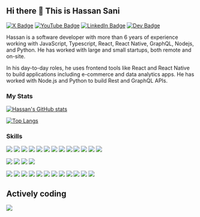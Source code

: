 ## Hi there 👋 This is Hassan Sani
[![X Badge](https://img.shields.io/badge/Twitter-Profile-informational?style=flat&logo=x&logoColor=white&color=1CA2F1)](https://x.com/inidaname)
[![YouTube Badge](https://img.shields.io/badge/YouTube-Channel-informational?style=flat&logo=youtube&logoColor=white&color=FF0000)](https://www.youtube.com/channel/UC_xVWhxey-BRUf0CZ8CYagg)
[![LinkedIn Badge](https://img.shields.io/badge/LinkedIn-Profile-informational?style=flat&logo=linkedin&logoColor=white&color=0D76A8)](https://www.linkedin.com/in/inidaname/)
[![Dev Badge](https://img.shields.io/badge/Dev.to-Profile-informational?style=flat&logo=dev.to&logoColor=white&color=black)](https://dev.to/inidaname) 



Hassan is a software developer with more than 6 years of experience working with JavaScript, Typescript, React, React Native, GraphQL, Nodejs, and Python. He has worked with large and small startups, both remote and on-site.

In his day-to-day roles, he uses frontend tools like React and React Native to build applications including e-commerce and data analytics apps. He has worked with Node.js and Python to build Rest and GraphQL APIs.

### My Stats

<!-- ### Latest Videos -->

[![Hassan's GitHub stats](https://github-readme-stats.vercel.app/api?username=inidaname&show_icons=true)](https://github.com/inidaname)

[![Top Langs](https://github-readme-stats.vercel.app/api/top-langs/?username=inidaname&exclude_repo=asp_nnl)](https://github.com/inidaname)


### Skills

![](https://img.shields.io/badge/Code-JavaScript-informational?style=flat&logo=javascript&color=4AB197)
![](https://img.shields.io/badge/Code-Typescript-informational?style=flat&logo=typescript&color=4AB197)
![](https://img.shields.io/badge/Code-React-informational?style=flat&logo=react&color=4AB197)
![](https://img.shields.io/badge/Code-Redux-informational?style=flat&logo=redux&color=4AB197)
![](https://img.shields.io/badge/Code-Next.js-informational?style=flat&logo=next.js&color=4AB197)
![](https://img.shields.io/badge/Code-Angular-informational?style=flat&logo=angular&color=4AB197)
![](https://img.shields.io/badge/Code-Node.js-informational?style=flat&logo=node.js&color=4AB197)
![](https://img.shields.io/badge/Code-Go-informational?style=flat&logo=go&color=4AB197)
![](https://img.shields.io/badge/Code-HTML-informational?style=flat&logo=html5&color=4AB197)
![](https://img.shields.io/badge/Code-RxJs-informational?style=flat&logo=rxjs&logoColor=white&color=4AB197)
![](https://img.shields.io/badge/Code-Ngrx-informational?style=flat&logo=ngrx&color=4AB197)
![](https://img.shields.io/badge/Code-MongoDB-informational?style=flat&logo=mongodb&color=4AB197)
![](https://img.shields.io/badge/Code-PostgreSQL-informational?style=flat&logo=postgresql&logoColor=white&color=4AB197)


![](https://img.shields.io/badge/Style-CSS3-informational?style=flat&logo=css3&logoColor=white&color=4AB197)
![](https://img.shields.io/badge/Style-Sass-informational?style=flat&logo=sass&logoColor=white&color=4AB197)
![](https://img.shields.io/badge/Style-Tailwind-informational?style=flat&logo=Tailwind-CSS&logoColor=white&color=4AB197)
![](https://img.shields.io/badge/Style-Bootstrap-informational?style=flat&logo=bootstrap&logoColor=white&color=4AB197)


![](https://img.shields.io/badge/Tool-Terraform-informational?style=flat&logo=terraform&logoColor=7B42BC&color=4AB197)
![](https://img.shields.io/badge/Tool-Kubernetes-informational?style=flat&logo=kubernetes&logoColor=326CE5&color=4AB197)
![](https://img.shields.io/badge/Tool-Docker-informational?style=flat&logo=docker&logoColor=1D63ED&color=4AB197)
![](https://img.shields.io/badge/Tool-Linux-informational?style=flat&logo=linux&logoColor=white&color=4AB197)
![](https://img.shields.io/badge/Tools-NGINX-informational?style=flat&logo=nginx&logoColor=white&color=4AB197)
![](https://img.shields.io/badge/Tools-Netlify-informational?style=flat&logo=netlify&logoColor=white&color=4AB197)
![](https://img.shields.io/badge/Tools-Actions-informational?style=flat&logo=github-actions&logoColor=white&color=4AB197)
![](https://img.shields.io/badge/Tools-NPM-informational?style=flat&logo=npm&logoColor=white&color=4AB197)
![](https://img.shields.io/badge/Tools-Postman-informational?style=flat&logo=Postman&logoColor=white&color=4AB197)
![](https://img.shields.io/badge/Tools-GitHub-informational?style=flat&logo=GitHub&logoColor=white&color=4AB197)
![](https://img.shields.io/badge/Tools-GitLab-informational?style=flat&logo=GitLab&logoColor=white&color=4AB197)
![](https://img.shields.io/badge/Tools-Bitbucket-informational?style=flat&logo=Bitbucket&logoColor=white&color=4AB197)

## Actively coding
![](https://wakatime.com/share/@67d853cd-f887-4393-8007-54142bcadd28/1be0bf7c-dd06-4b0e-b502-6d3d580a5367.svg)
